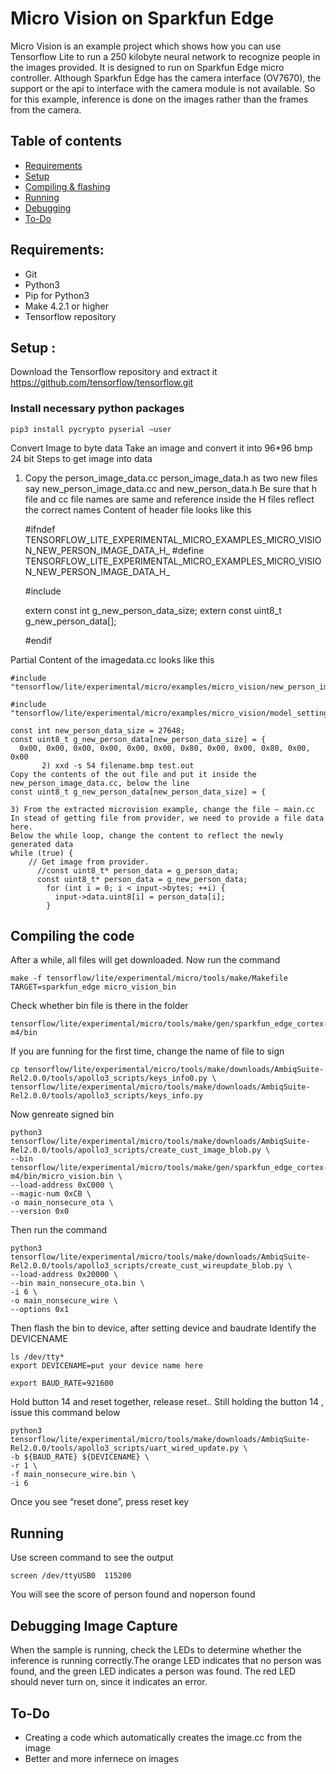 # Micro Vision on Sparkfun Edge 

Micro Vision is an example project which shows how you can use Tensorflow Lite to run a 250 kilobyte neural network to recognize people in the images provided. It is designed to run on Sparkfun Edge micro controller. 
Although Sparkfun Edge has the camera interface (OV7670), the support or the api to interface with the camera module is not available. So for this example, inference is done on the images rather than the frames from the camera. 
## Table of contents
-   [Requirements](#requirements)
-   [Setup](#setup)
-   [Compiling & flashing](#compiling-the-code)
-   [Running](#running)
-   [Debugging](#debugging)
-   [To-Do](#to-do)

## Requirements:
-   Git
-   Python3
-   Pip for Python3
-   Make 4.2.1 or higher
-   Tensorflow repository

## Setup :
Download the Tensorflow repository and extract it
 https://github.com/tensorflow/tensorflow.git

### Install necessary python packages
	pip3 install pycrypto pyserial –user
Convert Image to byte data
Take an image and convert it into 96*96 bmp 24 bit 
Steps to get image into data
1. Copy the person_image_data.cc person_image_data.h as two  new files say  new_person_image_data.cc and new_person_data.h Be sure that h file and cc file names are same and reference inside the H files reflect the correct names
Content of header file looks like this


	#ifndef TENSORFLOW_LITE_EXPERIMENTAL_MICRO_EXAMPLES_MICRO_VISION_NEW_PERSON_IMAGE_DATA_H_
	#define TENSORFLOW_LITE_EXPERIMENTAL_MICRO_EXAMPLES_MICRO_VISION_NEW_PERSON_IMAGE_DATA_H_

	#include <cstdint>

	extern const int g_new_person_data_size;
	extern const uint8_t g_new_person_data[];

	#endif  
	

Partial Content of the imagedata.cc looks like this

	#include "tensorflow/lite/experimental/micro/examples/micro_vision/new_person_image_data.h"

	#include "tensorflow/lite/experimental/micro/examples/micro_vision/model_settings.h"

	const int new_person_data_size = 27648;
	const uint8_t g_new_person_data[new_person_data_size] = {
	  0x00, 0x00, 0x00, 0x00, 0x00, 0x00, 0x80, 0x00, 0x00, 0x80, 0x00, 0x00
	       2) xxd -s 54 filename.bmp test.out
	Copy the contents of the out file and put it inside the new_person_image_data.cc, below the line 
	const uint8_t g_new_person_data[new_person_data_size] = {

	3) From the extracted microvision example, change the file – main.cc 
	In stead of getting file from provider, we need to provide a file data here.
	Below the while loop, change the content to reflect the newly generated data
	while (true) {
	    // Get image from provider.
		  //const uint8_t* person_data = g_person_data;
		  const uint8_t* person_data = g_new_person_data;
		    for (int i = 0; i < input->bytes; ++i) {
		      input->data.uint8[i] = person_data[i];
		    }

## Compiling the code
After a while, all files will get downloaded. Now run the command

	make -f tensorflow/lite/experimental/micro/tools/make/Makefile TARGET=sparkfun_edge micro_vision_bin

Check whether bin file is there in the folder

	tensorflow/lite/experimental/micro/tools/make/gen/sparkfun_edge_cortex-m4/bin

If you are funning for the first time, change the name of file to sign

	cp tensorflow/lite/experimental/micro/tools/make/downloads/AmbiqSuite-Rel2.0.0/tools/apollo3_scripts/keys_info0.py \
	tensorflow/lite/experimental/micro/tools/make/downloads/AmbiqSuite-Rel2.0.0/tools/apollo3_scripts/keys_info.py
Now genreate signed bin

	python3 tensorflow/lite/experimental/micro/tools/make/downloads/AmbiqSuite-Rel2.0.0/tools/apollo3_scripts/create_cust_image_blob.py \
	--bin tensorflow/lite/experimental/micro/tools/make/gen/sparkfun_edge_cortex-m4/bin/micro_vision.bin \
	--load-address 0xC000 \
	--magic-num 0xCB \
	-o main_nonsecure_ota \
	--version 0x0


Then run the command

	python3 tensorflow/lite/experimental/micro/tools/make/downloads/AmbiqSuite-Rel2.0.0/tools/apollo3_scripts/create_cust_wireupdate_blob.py \
	--load-address 0x20000 \
	--bin main_nonsecure_ota.bin \
	-i 6 \
	-o main_nonsecure_wire \
	--options 0x1

Then flash the bin to device, after setting device and baudrate
Identify the DEVICENAME

	ls /dev/tty* 
	export DEVICENAME=put your device name here

	export BAUD_RATE=921600

Hold button 14 and reset together, release reset..
Still holding the button 14 , issue this command below

	python3 tensorflow/lite/experimental/micro/tools/make/downloads/AmbiqSuite-Rel2.0.0/tools/apollo3_scripts/uart_wired_update.py \
	-b ${BAUD_RATE} ${DEVICENAME} \
	-r 1 \
	-f main_nonsecure_wire.bin \
	-i 6

Once you see “reset done”, press reset key

## Running

Use screen command to see the output

	screen /dev/ttyUSB0  115200

You will see the score of person found and noperson found

## Debugging Image Capture
When the sample is running, check the LEDs to determine whether the inference is running correctly.The orange LED indicates that no person was found, and the green LED indicates a person was found. The red LED should never turn on, since it indicates an error.

## To-Do
-   Creating a code which automatically creates the image.cc from the image
-   Better and more infernece on images
